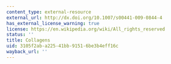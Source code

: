 ```yaml
---
content_type: external-resource
external_url: http://dx.doi.org/10.1007/s00441-009-0844-4
has_external_license_warning: true
license: https://en.wikipedia.org/wiki/All_rights_reserved
status: ''
title: Collagens
uid: 3105f2ab-a225-41bb-9151-6be3b4eff16c
wayback_url: ''
---
```


